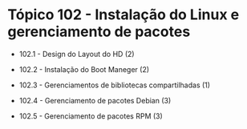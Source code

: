 # Tópico 102 - Instalação do Linux e gerenciamento de pacotes

- 102.1 - Design do Layout do HD (2)

- 102.2 - Instalação do Boot Maneger (2)

- 102.3 - Gerenciamentos de bibliotecas compartilhadas (1)
- 102.4 - Gerenciamento de pacotes Debian (3)
- 102.5 - Gerenciamento de pacotes RPM (3)

